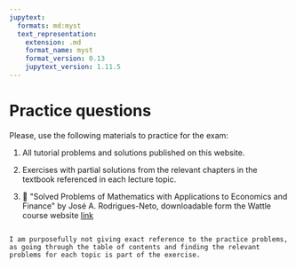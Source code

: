 ```yaml
---
jupytext:
  formats: md:myst
  text_representation:
    extension: .md
    format_name: myst
    format_version: 0.13
    jupytext_version: 1.11.5
---
```


# Practice questions

Please, use the following materials to practice for the exam:

1. All tutorial problems and solutions published on this website.

2. Exercises with partial solutions from the relevant chapters in the textbook referenced in each lecture topic.

3. 📖 "Solved Problems of Mathematics with Applications to Economics and Finance" by José A. Rodrigues-Neto, downloadable form the Wattle course website [link](https://wattlecourses.anu.edu.au/course/view.php?id=42532#section-0)

```{note}

I am purposefully not giving exact reference to the practice problems, as going through the table of contents and finding the relevant problems for each topic is part of the exercise.

```

